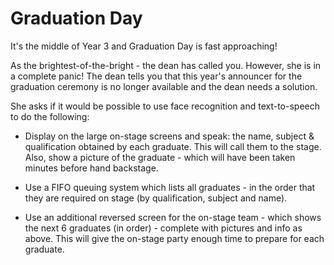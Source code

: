 # Graduation Day

It's the middle of Year 3 and Graduation Day is fast approaching!

As the brightest-of-the-bright - the dean has called you.  However, she is in a complete panic!  The dean tells you that this year's announcer for the graduation ceremony is no longer available and the dean needs a solution.

She asks if it would be possible to use face recognition and text-to-speech to do the following:

  * Display on the large on-stage screens and speak: the name, subject & qualification obtained by each graduate.  This will call them to the stage.  Also, show a picture of the graduate - which will have been taken minutes before hand backstage.

  * Use a FIFO queuing system which lists all graduates - in the order that they are required on stage (by qualification, subject and name).
  
  * Use an additional reversed screen for the on-stage team - which shows the next 6 graduates (in order) - complete with pictures and info as above.  This will give the on-stage party enough time to prepare for each graduate.  
